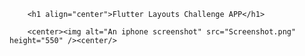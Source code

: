         <h1 align="center">Flutter Layouts Challenge APP</h1>

        <center><img alt="An iphone screenshot" src="Screenshot.png" height="550" /><center/>

